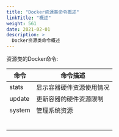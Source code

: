```yaml
---
title: "Docker资源类命令概述"
linkTitle: "概述"
weight: 561
date: 2021-02-01
description: >
  Docker资源类命令概述
---
```



资源类的Docker命令:

| 命令   | 命令描述                 |
| ------ | ------------------------ |
| stats  | 显示容器硬件资源使用情况 |
| update | 更新容器的硬件资源限制   |
| system | 管理系统资源             |
|        |                          |
|        |                          |
|        |                          |
|        |                          |
|        |                          |
|        |                          |




